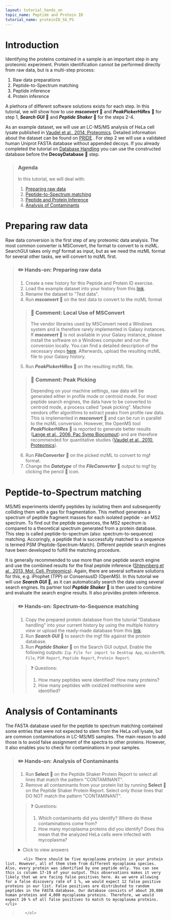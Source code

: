 ```yaml
---
layout: tutorial_hands_on
topic_name: Peptide and Protein ID
tutorial_name: proteinID_SG_PS
---
```


# Introduction

Identifying the proteins contained in a sample is an important step in any proteomic experiment. Protein identification cannot be performed directly from raw data, but is a multi-step process: 

1. Raw data preparations
2. Peptide-to-Spectrum matching
3. Peptide inference
4. Protein inference

A plethora of different software solutions exists for each step. In this tutorial, we will show how to use ***msconvert*** :wrench: and ***PeakPickerHiRes*** :wrench: for step 1, ***Search GUI*** :wrench: and ***Peptide Shaker*** :wrench: for the steps 2-4.

As an example dataset, we will use an LC-MS/MS analysis of HeLa cell lysate published in [Vaudel et al., 2014, Proteomics](https://www.ncbi.nlm.nih.gov/pubmed/24678044). Detailed information about the dataset can be found on [PRIDE](https://www.ebi.ac.uk/pride/archive/projects/PXD001907) . For step 2 we will use a validated human Uniprot FASTA database without appended decoys. If you already completed the tutorial on [Database Handling](./database-handling.md) you can use the constructed database before the **DecoyDatabase** :wrench: step.

> ### Agenda
>
> In this tutorial, we will deal with:
>
> 1. [Preparing raw data](#Preparing-raw-data)
> 2. [Peptide-to-Spectrum matching](#Peptide-to-Spectrum-matching) 
> 3. [Peptide and Protein Inference](#Peptide-and-Protein-Inference)
> 4. [Analysis of Contaminants](#Contaminant-Analysis)

<a name="Preparing-raw-data"/></a>
# Preparing raw data

Raw data conversion is the first step of any proteomic data analysis. The most common converter is MSConvert, the format to convert to is mzML. SearchGUI takes only mgf format as input, but as we need the mzML format for several other tasks, we will convert to mzML first.

> ### :pencil2: Hands-on: Preparing raw data
>
> 1. Create a new history for this Peptide and Protein ID exercise.
> 2. Load the example dataset into your history from this [link](ftp://ftp.pride.ebi.ac.uk/pride/data/archive/2014/01/PXD000674/qExactive01819.raw).
> 3. Rename the dataset to "Test data".
> 4. Run ***msconvert*** :wrench: on the test data to convert to the mzML format
>
>	> ### :nut_and_bolt: Comment: Local Use of MSConvert
>	> The vendor libraries used by MSConvert need a Windows system and is therefore rarely implemented in Galaxy instances. If ***msconvert*** :wrench: is not available in your Galaxy instance, please install the software on a Windows computer and run the conversion locally. You can find a detailed description of the necessary steps [here](http://genesis.ugent.be/files/costore/practicals/bioinformatics-for-proteomics/1-Peptide-and-Protein-Identification/1.2-Peak-List-Generation/1.2-Peak-List-Generation.pdf). Afterwards, upload the resulting mzML file to your Galaxy history.
>
> 5. Run ***PeakPickerHiRes*** :wrench: on the resulting mzML file.
>	> ### :nut_and_bolt: Comment: Peak Picking
>	> Depending on your machine settings, raw data will be generated either in profile mode or centroid mode. For most peptide search engines, the data have to be converted to centroid mode, a process called "peak picking". Machine vendors offer algorithms to extract peaks from profile raw data. This is implemented in ***msconvert*** :wrench: and can be run in parallel to the mzML conversion. However, the OpenMS tool ***PeakPickerHiRes*** :wrench: is reported to generate better results ([Lange et al., 2006, Pac Symp Biocomput](https://www.ncbi.nlm.nih.gov/pubmed/17094243)) and are therefore recommended for quantitative studies ([Vaudel et al., 2010, Proteomics](https://www.ncbi.nlm.nih.gov/pubmed/19953549)).
> 6. Run ***FileConverter*** :wrench: on the picked mzML to convert to mgf format.
> 7. Change the ***Datatype*** of the ***FileConverter*** :wrench: output to mgf by clicking the pencil :pencil: icon.

<a name="Peptide-to-Spectrum-matching"/></a>
# Peptide-to-Spectrum matching
MS/MS experiments identify peptides by isolating them and subsequently colliding them with a gas for fragmentation. This method generates a spectrum of peptide fragment masses for each isolated peptide - an MS2 spectrum. To find out the peptide sequences, the MS2 spectrum is compared to a theoretical spectrum generated from a protein database. This step is called peptide-to-spectrum (also: spectrum-to-sequence) matching. Accoringly, a peptide that is successfully matched to a sequence is termed PSM (Peptide-Spectrum-Match). Different peptide search engines have been developed to fulfill the matching procedure. 

It is generally recommended to use more than one peptide search engine and use the combined results for the final peptide inference ([Shteynberg et al., 2013, Mol. Cell. Proteomics](https://www.ncbi.nlm.nih.gov/pubmed/23720762)). Again, there are several software solutions for this, e.g. iProphet (TPP) or ConsensusID (OpenMS). In this tutorial we will use ***Search GUI*** :wrench:, as it can automatically search the data using several search engines. Its partner tool ***Peptide Shaker*** :wrench: is then used to combine and evaluate the search engine results. It also provides protein inference.

> ### :pencil2: Hands-on: Spectrum-to-Sequence matching
>
> 1. Copy the prepared protein database from the tutorial "Database handling" into your current history by using the multiple history view or upload the ready-made database from this [link]().
> 2. Run ***Search GUI*** :wrench: to search the mgf file against the protein database.
> 3. Run ***Peptide Shaker*** :wrench: on the Search GUI output. Enable the following outputs: `Zip File for import to Desktop App`, `mzidentML File`, `PSM Report`, `Peptide Report`, `Protein Report`.
>
>	> :question: Questions: 
>	> 1. How many peptides were identified? How many proteins?
>	> 2. How many peptides with oxidized methionine were identified?

<a name="Contaminant-Analysis"/></a>
# Analysis of Contaminants
The FASTA database used for the peptide to spectrum matching contained some entries that were not expected to stem from the HeLa cell lysate, but are common contaminations in LC-MS/MS samples. The main reason to add those is to avoid false assignment of the spectra to other proteins. However, it also enables you to check for contaminations in your samples. 

> ### :pencil2: Hands-on: Analysis of Contaminants
>
> 1. Run **Select** :wrench: on the Peptide Shaker Protein Report to select all lines that match the pattern "CONTAMINANT".
> 2. Remove all contaminants from your protein list by running **Select** :wrench: on the Peptide Shaker Protein Report. Select only those lines that DO NOT match the pattern "CONTAMINANT".
>
>	> :question: Questions: 
>	> 1. Which contaminants did you identify? Where do these contaminations come from?
>	> 2. How many mycoplasma proteins did you identify? Does this mean that the analyzed HeLa cells were infected with mycoplasma?
>
>    <details>
>    <summary>Click to view answers</summary>
>    	<ol type="1">
>    		<li> TRY_BOVIN is bovine trypsin. It was used to degrade the proteins to peptides. ALBU_BOVIN is bovine serum albumin. It is added to cell culture medium in high amounts.</li>
			<li> There should be five mycoplasma proteins in your protein list. However, all of them stem from different mycoplasma species. Also, every protein was identified by one peptide only. You can see this is column 17-19 of your output. This observations makes it very likely that we are facing false positives here. As we were allowing for a false discovery rate of 1 %, we would expect 12 false positive proteins in our list. False positives are distributed to random peptides in the FASTA database. Our database consists of about 20,000 human proteins and 4,000 mycoplasma proteins. Therefore, we would expect 20 % of all false positives to match to mycoplasma proteins.</li>
>   	 </ol>
>    </details>